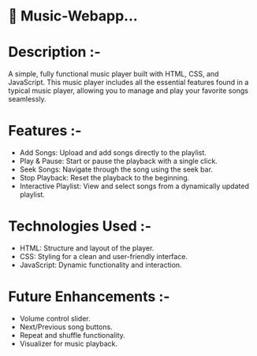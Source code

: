 # 🎵 Music-Webapp...

# Description :-
A simple, fully functional music player built with HTML, CSS, and JavaScript. This music player includes all the essential features found in a typical music player, allowing you to manage and play your favorite songs seamlessly.

# Features :-
- Add Songs: Upload and add songs directly to the playlist.
- Play & Pause: Start or pause the playback with a single click.
- Seek Songs: Navigate through the song using the seek bar.
- Stop Playback: Reset the playback to the beginning.
- Interactive Playlist: View and select songs from a dynamically updated playlist.

# Technologies Used :-
- HTML: Structure and layout of the player.
- CSS: Styling for a clean and user-friendly interface.
- JavaScript: Dynamic functionality and interaction.

# Future Enhancements :-
- Volume control slider.
- Next/Previous song buttons.
- Repeat and shuffle functionality.
- Visualizer for music playback.

